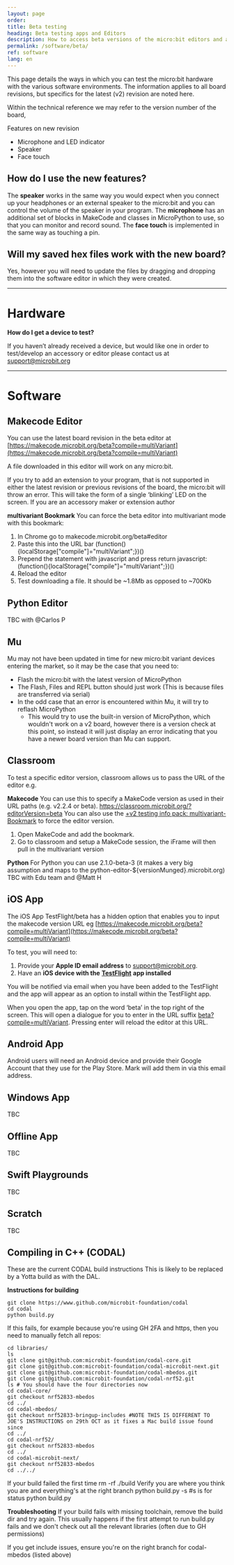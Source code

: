 ```yaml
---
layout: page
order:
title: Beta testing
heading: Beta testing apps and Editors  
description: How to access beta versions of the micro:bit editors and apps
permalink: /software/beta/
ref: software
lang: en
---
```


This page details the ways in which you can test the micro:bit hardware with the various software environments.
The information applies to all board revisions, but specifics for the latest (v2) revision are noted here.

Within the technical reference we may refer to the version number of the board, 

Features on new revision 

- Microphone and LED indicator
- Speaker
- Face touch

## How do I use the new features?

The **speaker** works in the same way you would expect when you connect up your headphones or an external speaker to the micro:bit and you can control the volume of the speaker in your program. 
The **microphone** has an additional set of blocks in MakeCode and classes in MicroPython to use, so that you can monitor and record sound. 
The **face touch** is implemented in the same way as touching a pin.


## Will my saved hex files work with the new board?

Yes, however you will need to update the files by dragging and dropping them into the software editor in which they were created.


----------
# Hardware

**How do I get a device to test?**

If you haven’t already received a device, but would like one in order to test/develop an accessory or editor please contact us at [support@microbit.org](mailto:support@microbit.org)

----------
# Software

## Makecode Editor

You can use the latest board revision in the beta editor at  [https://makecode.microbit.org/beta?compile=multiVariant](https://makecode.microbit.org/beta?compile=multiVariant)

A file downloaded in this editor will work on any micro:bit.

If you try to add an extension to your program, that is not supported in either the latest revision or previous revisions of the board, the micro:bit will throw an error. This will take the form of a single ‘blinking’ LED on the screen. If you are an accessory maker or extension author

**multivariant Bookmark**
You can force the beta editor into multivariant mode with this bookmark:

1. In Chrome go to makecode.microbit.org/beta#editor
2. Paste  this into the URL bar
    (function(){localStorage["compile"]="multiVariant";})()
3. Prepend the statement with javascript and press return
    javascript:(function(){localStorage["compile"]="multiVariant";})()
4. Reload the editor
5. Test downloading a file. It should be ~1.8Mb as opposed to ~700Kb

## Python Editor

TBC with @Carlos P

## Mu

Mu may not have been updated in time for new micro:bit variant devices entering the market, so it may be the case that you need to:

- Flash the micro:bit with the latest version of MicroPython
- The Flash, Files and REPL button should just work (This is because files are transferred via serial)
- In the odd case that an error is encountered within Mu, it will try to reflash MicroPython
    - This would try to use the built-in version of MicroPython, which wouldn't work on a v2 board, however there is a version check at this point, so instead it will just display an error indicating that you have a newer board version than Mu can support.

## Classroom

To test a specific editor version, classroom allows us to pass the URL of the editor e.g. 

**Makecode**
You can use this to specify a MakeCode version as used in their URL
paths (e.g. v2.2.4 or beta). 
https://classroom.microbit.org/?editorVersion=beta
You can also use the [+v2 testing info pack: multivariant-Bookmark](https://paper.dropbox.com/doc/v2-testing-info-pack-multivariant-Bookmark-suquZ9PBQPwOLkKG0OEab#:h2=multivariant-Bookmark) to force the editor version.

1. Open MakeCode and add the bookmark.
2. Go to classroom and setup a MakeCode session, the iFrame will then pull in the multivariant version

**Python**
For Python you can use 2.1.0-beta-3 (it makes a very big assumption and
maps to the python-editor-${versionMunged}.microbit.org)
TBC with Edu team and @Matt H 

## iOS App

The iOS App TestFlight/beta has a hidden option that enables you to input the makecode version URL eg  [https://makecode.microbit.org/beta?compile=multiVariant](https://makecode.microbit.org/beta?compile=multiVariant)

To test, you will need to:


1. Provide your **Apple ID email address** to support@microbit.org.
2. Have an **iOS device with the** [**TestFlight**](https://testflight.apple.com/) **app installed**

You will be notified via email when you have been added to the TestFlight and the app will appear as an option to install within the TestFlight app.

When you open the app, tap on the word ‘beta’ in the top right of the screen. This will open a dialogue for you to enter in the URL suffix [beta?compile=multiVariant](https://makecode.microbit.org/beta?compile=multiVariant). Pressing enter will reload the editor at this URL.

## Android App

Android users will need an Android device and provide their Google Account that they use for the Play Store. Mark will add them in via this email address.

## Windows App

TBC

## Offline App

TBC

## Swift Playgrounds

TBC


## Scratch

TBC


## Compiling in C++ (CODAL)

These are the current CODAL build instructions  This is likely to be replaced by a Yotta build as with the DAL.

**Instructions for building**

    git clone https://www.github.com/microbit-foundation/codal
    cd codal
    python build.py

If this fails, for example because you're using GH 2FA and https, then you need to manually fetch all repos:


    cd libraries/
    ls
    git clone git@github.com:microbit-foundation/codal-core.git
    git clone git@github.com:microbit-foundation/codal-microbit-next.git
    git clone git@github.com:microbit-foundation/codal-mbedos.git
    git clone git@github.com:microbit-foundation/codal-nrf52.git
    ls # You should have the four directories now
    cd codal-core/
    git checkout nrf52833-mbedos
    cd ../
    cd codal-mbedos/
    git checkout nrf52833-bringup-includes #NOTE THIS IS DIFFERENT TO JOE'S INSTRUCTIONS on 29th OCT as it fixes a Mac build issue found since
    cd ../
    cd codal-nrf52/
    git checkout nrf52833-mbedos
    cd ../
    cd codal-microbit-next/
    git checkout nrf52833-mbedos
    cd ../../

If your build failed the first time
rm -rf ./build
Verify you are where you think you are and everything's at the right branch
python build.py -s #s is for status
python build.py

**Troubleshooting**
If your build fails with missing toolchain, remove the build dir and try again. This usually happens if the first attempt to run build.py fails and we don't check out all the relevant libraries (often due to GH permissions)

If you get include issues, ensure you're on the right branch for codal-mbedos (listed above)

